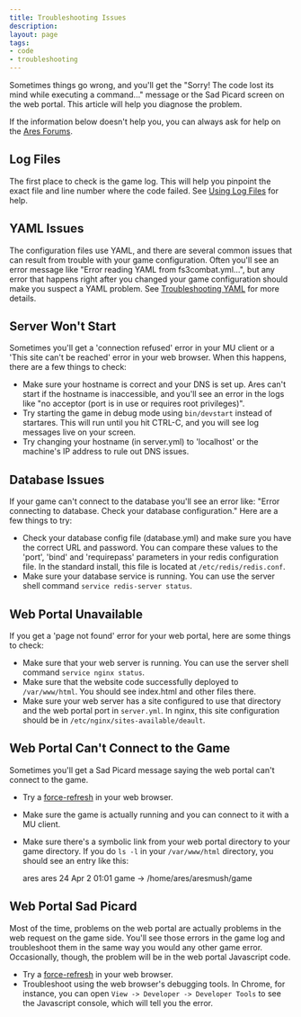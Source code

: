 ```yaml
---
title: Troubleshooting Issues
description:
layout: page
tags: 
- code
- troubleshooting
---
```


Sometimes things go wrong, and you'll get the "Sorry! The code lost its mind while executing a command..." message or the Sad Picard screen on the web portal.  This article will help you diagnose the problem.

If the information below doesn't help you, you can always ask for help on the [Ares Forums](/feedback).

## Log Files

The first place to check is the game log.  This will help you pinpoint the exact file and line number where the code failed.  See [Using Log Files](/tutorials/code/logs) for help.

## YAML Issues

The configuration files use YAML, and there are several common issues that can result from trouble with your game configuration.  Often you'll see an error message like "Error reading YAML from fs3combat.yml...", but any error that happens right after you changed your game configuration should make you suspect a YAML problem.  See [Troubleshooting YAML](/tutorials/code/troubleshooting-yaml) for more details.

## Server Won't Start

Sometimes you'll get a 'connection refused' error in your MU client or a 'This site can't be reached' error in your web browser.  When this happens, there are a few things to check:

* Make sure your hostname is correct and your DNS is set up.  Ares can't start if the hostname is inaccessible, and you'll see an error in the logs like "no acceptor (port is in use or requires root privileges)".
* Try starting the game in debug mode using `bin/devstart` instead of startares.  This will run until you hit CTRL-C, and you will see log messages live on your screen.
* Try changing your hostname (in server.yml) to 'localhost' or the machine's IP address to rule out DNS issues.

## Database Issues

If your game can't connect to the database you'll see an error like:  "Error connecting to database. Check your database configuration."   Here are a few things to try:

* Check your database config file (database.yml) and make sure you have the correct URL and password.  You can compare these values to the 'port', 'bind' and 'requirepass' parameters in your redis configuration file.   In the standard install, this file is located at `/etc/redis/redis.conf`.
* Make sure your database service is running.  You can use the server shell command `service redis-server status`.

## Web Portal Unavailable

If you get a 'page not found' error for your web portal, here are some things to check:

* Make sure that your web server is running.  You can use the server shell command `service nginx status`.
* Make sure that the website code successfully deployed to `/var/www/html`.  You should see index.html and other files there.
* Make sure your web server has a site configured to use that directory and the web portal port in `server.yml`.  In nginx, this site configuration should be in `/etc/nginx/sites-available/deault`.

## Web Portal Can't Connect to the Game

Sometimes you'll get a Sad Picard message saying the web portal can't connect to the game.  

* Try a [force-refresh](https://en.wikipedia.org/wiki/Wikipedia:Bypass_your_cache) in your web browser.  
* Make sure the game is actually running and you can connect to it with a MU client.
* Make sure there's a symbolic link from your web portal directory to your game directory.  If you do `ls -l` in your `/var/www/html` directory, you should see an entry like this: 

    ares ares   24 Apr  2 01:01 game -> /home/ares/aresmush/game

## Web Portal Sad Picard

Most of the time, problems on the web portal are actually problems in the web request on the game side.  You'll see those errors in the game log and troubleshoot them in the same way you would any other game error.   Occasionally, though, the problem will be in the web portal Javascript code.  

* Try a [force-refresh](https://en.wikipedia.org/wiki/Wikipedia:Bypass_your_cache) in your web browser.  
* Troubleshoot using the web browser's debugging tools.  In Chrome, for instance, you can open `View -> Developer -> Developer Tools` to see the Javascript console, which will tell you the error.